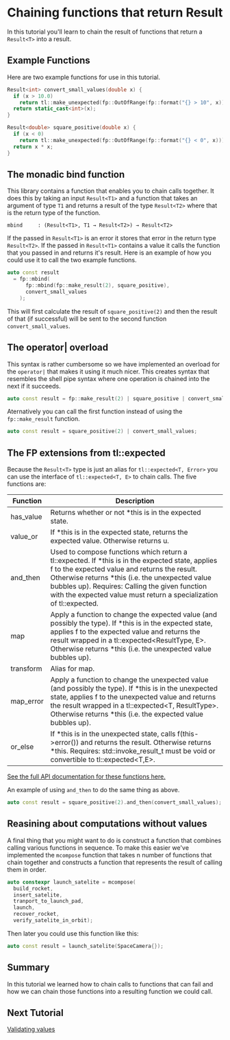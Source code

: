# Chaining functions that return Result<T>

In this tutorial you'll learn to chain the result of functions that return a `Result<T>` into a result.

## Example Functions

Here are two example functions for use in this tutorial.

```cpp
Result<int> convert_small_values(double x) {
  if (x > 10.0)
    return tl::make_unexpected(fp::OutOfRange(fp::format("{} > 10", x)));
  return static_cast<int>(x);
}

Result<double> square_positive(double x) {
  if (x < 0)
    return tl::make_unexpected(fp::OutOfRange(fp::format("{} < 0", x)));
  return x * x;
}
```

## The monadic bind function

This library contains a function that enables you to chain calls together.
It does this by taking an input `Result<T1>` and a function that takes an argument of type `T1` and returns a result of the type `Result<T2>` where that is the return type of the function.

```
mbind     : (Result<T1>, T1 → Result<T2>) → Result<T2>
```

If the passed in `Result<T1>` is an error it stores that error in the return type `Result<T2>`.
If the passed in `Result<T1>` contains a value it calls the function that you passed in and returns it's result.
Here is an example of how you could use it to call the two example functions.

```cpp
auto const result
  = fp::mbind(
      fp::mbind(fp::make_result(2), square_positive),
      convert_small_values
    );
```

This will first calculate the result of `square_positive(2)` and then the result of that (if successful) will be sent to the second function `convert_small_values`.

## The operator| overload

This syntax is rather cumbersome so we have implemented an overload for the `operator|` that makes it using it much nicer.
This creates syntax that resembles the shell pipe syntax where one operation is chained into the next if it succeeds.

```cpp
auto const result = fp::make_result(2) | square_positive | convert_small_values;
```

Aternatively you can call the first function instead of using the `fp::make_result` function.

```cpp
auto const result = square_positive(2) | convert_small_values;
```

## The FP extensions from tl::expected

Because the `Result<T>` type is just an alias for `tl::expected<T, Error>` you can use the interface of `tl::expected<T, E>` to chain calls.
The five functions are:

| Function | Description |
|---|---|
| has_value | Returns whether or not *this is in the expected state. |
| value_or | If *this is in the expected state, returns the expected value. Otherwise returns u. |
| and_then | Used to compose functions which return a tl::expected. If *this is in the expected state, applies f to the expected value and returns the result. Otherwise returns *this (i.e. the unexpected value bubbles up).  Requires: Calling the given function with the expected value must return a specialization of tl::expected. |
| map | Apply a function to change the expected value (and possibly the type). If *this is in the expected state, applies f to the expected value and returns the result wrapped in a tl::expected<ResultType, E>. Otherwise returns *this (i.e. the unexpected value bubbles up). |
| transform | Alias for map. |
| map_error | Apply a function to change the unexpected value (and possibly the type). If *this is in the unexpected state, applies f to the unexpected value and returns the result wrapped in a tl::expected<T, ResultType>. Otherwise returns *this (i.e. the expected value bubbles up). |
| or_else | If *this is in the unexpected state, calls f(this->error()) and returns the result. Otherwise returns *this.  Requires: std::invoke_result_t<F> must be void or convertible to tl::expected<T,E>. |

[See the full API documentation for these functions here.](https://tl.tartanllama.xyz/en/latest/api/expected.html#_CPPv4I0ENKR8expected8value_orE1TRR1U)

An example of using `and_then` to do the same thing as above.

```cpp
auto const result = square_positive(2).and_then(convert_small_values);
```

## Reasining about computations without values

A final thing that you might want to do is construct a function that combines calling various functions in sequence.
To make this easier we've implemented the `mcompose` function that takes n number of functions that chain together and constructs a function that represents the result of calling them in order.

```cpp
auto constexpr launch_satelite = mcompose(
  build_rocket,
  insert_satelite,
  tranport_to_launch_pad,
  launch,
  recover_rocket,
  verify_satelite_in_orbit);
```

Then later you could use this function like this:

```cpp
auto const result = launch_satelite(SpaceCamera{});
```

## Summary

In this tutorial we learned how to chain calls to functions that can fail and how we can chain those functions into a resulting function we could call.

## Next Tutorial

[Validating values](doc/4_validate.md)
